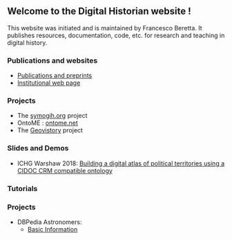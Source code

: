 ## Welcome to the Digital Historian website !


This website was initiated and is maintained by Francesco Beretta. It publishes resources, documentation, code, etc. for research and teaching in digital history.

### Publications and websites

 - [Publications and preprints](https://halshs.archives-ouvertes.fr/search/index/q/%2A/authIdHal_s/francesco-beretta/sort/producedDate_tdate+desc/)
 - [Institutional web page](http://larhra.ish-lyon.cnrs.fr/membre/76)

### Projects

- The <a href="http://symogih.org" target="_blank">symogih.org</a> project
- OntoME : <a href="https://ontome.net" target="_blank">ontome.net</a>
- The <a href="https://www.geovistory.org" target="_blank">Geovistory</a> project

### Slides and Demos

- ICHG Warshaw 2018: <a href="https://historian.digital/conferences_slides/20220131-IH_PAN/slides.html" target="_blank">Building a digital atlas of political territories using a CIDOC CRM compatible ontology</a>


### Tutorials



### Projects

- DBPedia Astronomers:
    - <a href="https://historian.digital/astronomers/dbpedia_basic_information.html" target="_blank">Basic Information</a>
